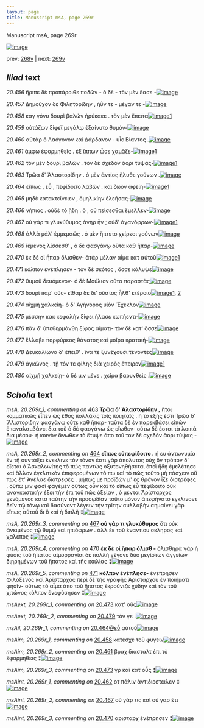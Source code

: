 ```yaml
---
layout: page
title: Manuscript msA, page 269r
---
```


Manuscript msA, page 269r

[![image](http://www.homermultitext.org/iipsrv?OBJ=IIP,1.0&FIF=/project/homer/pyramidal/deepzoom/hmt/vaimg/2017a/VA269RN_0439.tif&WID=100&CVT=JPEG)](http://www.homermultitext.org/ict2/?urn=urn:cite2:hmt:vaimg.2017a:VA269RN_0439)

prev:  [268v](../268v/) | next:  [269v](../269v/)

## *Iliad* text

*20.456* <a id="20.456"/> ἤριπε δὲ προπάροιθε ποδῶν - ὁ δὲ - τὸν μὲν ἔασε -[![image](http://www.homermultitext.org/iipsrv?OBJ=IIP,1.0&FIF=/project/homer/pyramidal/deepzoom/hmt/vaimg/2017a/VA269RN_0439.tif&RGN=0.2065,0.1838,0.4339,0.02918&WID=1000&CVT=JPEG)](http://www.homermultitext.org/ict2/?urn=urn:cite2:hmt:vaimg.2017a:VA269RN_0439@0.2065,0.1838,0.4339,0.02918)

*20.457* <a id="20.457"/> Δημοῦχον δὲ Φιλητορίδην , ἠΰν τε - μέγαν τε -[![image](http://www.homermultitext.org/iipsrv?OBJ=IIP,1.0&FIF=/project/homer/pyramidal/deepzoom/hmt/vaimg/2017a/VA269RN_0439.tif&RGN=0.2006,0.2055,0.4016,0.02960&WID=1000&CVT=JPEG)](http://www.homermultitext.org/ict2/?urn=urn:cite2:hmt:vaimg.2017a:VA269RN_0439@0.2006,0.2055,0.4016,0.02960)

*20.458* <a id="20.458"/> καγ γόνυ δουρὶ βαλὼν ἠρύκακε . τὸν μὲν ἔπειτα[![image](http://www.homermultitext.org/iipsrv?OBJ=IIP,1.0&FIF=/project/homer/pyramidal/deepzoom/hmt/vaimg/2017a/VA269RN_0439.tif&RGN=0.2065,0.2274,0.4073,0.02600&WID=1000&CVT=JPEG)](http://www.homermultitext.org/ict2/?urn=urn:cite2:hmt:vaimg.2017a:VA269RN_0439@0.2065,0.2274,0.4073,0.02600)[1](#msAim_20.269r_1)

*20.459* <a id="20.459"/> οὐτάζων ξίφεϊ μεγάλῳ ἐξαίνυτο θυμόν-[![image](http://www.homermultitext.org/iipsrv?OBJ=IIP,1.0&FIF=/project/homer/pyramidal/deepzoom/hmt/vaimg/2017a/VA269RN_0439.tif&RGN=0.2012,0.2474,0.4000,0.02863&WID=1000&CVT=JPEG)](http://www.homermultitext.org/ict2/?urn=urn:cite2:hmt:vaimg.2017a:VA269RN_0439@0.2012,0.2474,0.4000,0.02863)

*20.460* <a id="20.460"/> αὐτὰρ ὃ Λαόγονον καὶ Δάρδανον - υἷε Βίαντος .[![image](http://www.homermultitext.org/iipsrv?OBJ=IIP,1.0&FIF=/project/homer/pyramidal/deepzoom/hmt/vaimg/2017a/VA269RN_0439.tif&RGN=0.2021,0.2661,0.4044,0.02614&WID=1000&CVT=JPEG)](http://www.homermultitext.org/ict2/?urn=urn:cite2:hmt:vaimg.2017a:VA269RN_0439@0.2021,0.2661,0.4044,0.02614)

*20.461* <a id="20.461"/> ἄμφω ἐφορμηθεὶς . ἐξ ἵππων ὦσε χαμᾶζε-[![image](http://www.homermultitext.org/iipsrv?OBJ=IIP,1.0&FIF=/project/homer/pyramidal/deepzoom/hmt/vaimg/2017a/VA269RN_0439.tif&RGN=0.2003,0.2842,0.3845,0.02628&WID=1000&CVT=JPEG)](http://www.homermultitext.org/ict2/?urn=urn:cite2:hmt:vaimg.2017a:VA269RN_0439@0.2003,0.2842,0.3845,0.02628)[1](#msAim_20.269r_2)

*20.462* <a id="20.462"/> τὸν μὲν δουρὶ βαλὼν . τὸν δὲ σχεδὸν ἄορι τύψας-[![image](http://www.homermultitext.org/iipsrv?OBJ=IIP,1.0&FIF=/project/homer/pyramidal/deepzoom/hmt/vaimg/2017a/VA269RN_0439.tif&RGN=0.1982,0.3030,0.4274,0.02974&WID=1000&CVT=JPEG)](http://www.homermultitext.org/ict2/?urn=urn:cite2:hmt:vaimg.2017a:VA269RN_0439@0.1982,0.3030,0.4274,0.02974)[1](#msAint_20.269r_1)

*20.463* <a id="20.463"/> Τρῶα δ' Ἀλαστορίδην . ὁ μὲν ἀντίος ἤλυθε γούνων .[![image](http://www.homermultitext.org/iipsrv?OBJ=IIP,1.0&FIF=/project/homer/pyramidal/deepzoom/hmt/vaimg/2017a/VA269RN_0439.tif&RGN=0.1966,0.3241,0.4224,0.02974&WID=1000&CVT=JPEG)](http://www.homermultitext.org/ict2/?urn=urn:cite2:hmt:vaimg.2017a:VA269RN_0439@0.1966,0.3241,0.4224,0.02974)

*20.464* <a id="20.464"/> εἴπως , εὗ , πεφίδοιτο λαβὼν . καὶ ζωὸν ἀφείη-[![image](http://www.homermultitext.org/iipsrv?OBJ=IIP,1.0&FIF=/project/homer/pyramidal/deepzoom/hmt/vaimg/2017a/VA269RN_0439.tif&RGN=0.1969,0.3420,0.4147,0.02808&WID=1000&CVT=JPEG)](http://www.homermultitext.org/ict2/?urn=urn:cite2:hmt:vaimg.2017a:VA269RN_0439@0.1969,0.3420,0.4147,0.02808)[1](#msAil_20.269r_1)

*20.465* <a id="20.465"/> μηδὲ κατακτείνειεν , ὁμηλικίην ἐλεήσας-[![image](http://www.homermultitext.org/iipsrv?OBJ=IIP,1.0&FIF=/project/homer/pyramidal/deepzoom/hmt/vaimg/2017a/VA269RN_0439.tif&RGN=0.1968,0.3603,0.4278,0.02960&WID=1000&CVT=JPEG)](http://www.homermultitext.org/ict2/?urn=urn:cite2:hmt:vaimg.2017a:VA269RN_0439@0.1968,0.3603,0.4278,0.02960)

*20.466* <a id="20.466"/> νήπιος . οὐδὲ τὸ ᾔδη . ὃ , οὐ πείσεσθαι ἔμελλεν-[![image](http://www.homermultitext.org/iipsrv?OBJ=IIP,1.0&FIF=/project/homer/pyramidal/deepzoom/hmt/vaimg/2017a/VA269RN_0439.tif&RGN=0.1962,0.3806,0.4153,0.02780&WID=1000&CVT=JPEG)](http://www.homermultitext.org/ict2/?urn=urn:cite2:hmt:vaimg.2017a:VA269RN_0439@0.1962,0.3806,0.4153,0.02780)

*20.467* <a id="20.467"/> οὐ γάρ τι γλυκύθυμος ἀνὴρ ἦν ; οὐδ' ἀγανόφρων-[![image](http://www.homermultitext.org/iipsrv?OBJ=IIP,1.0&FIF=/project/homer/pyramidal/deepzoom/hmt/vaimg/2017a/VA269RN_0439.tif&RGN=0.1977,0.3986,0.4132,0.03154&WID=1000&CVT=JPEG)](http://www.homermultitext.org/ict2/?urn=urn:cite2:hmt:vaimg.2017a:VA269RN_0439@0.1977,0.3986,0.4132,0.03154)[1](#msAint_20.269r_2)

*20.468* <a id="20.468"/> ἀλλὰ μάλ' ἐμμεμαώς . ὁ μὲν ἥπτετο χείρεσι γούνων[![image](http://www.homermultitext.org/iipsrv?OBJ=IIP,1.0&FIF=/project/homer/pyramidal/deepzoom/hmt/vaimg/2017a/VA269RN_0439.tif&RGN=0.1964,0.4178,0.4300,0.03071&WID=1000&CVT=JPEG)](http://www.homermultitext.org/ict2/?urn=urn:cite2:hmt:vaimg.2017a:VA269RN_0439@0.1964,0.4178,0.4300,0.03071)

*20.469* <a id="20.469"/> ϊέμενος λίσσεσθ' , ὁ δὲ φασγάνῳ οῦτα καθ ῆπαρ-[![image](http://www.homermultitext.org/iipsrv?OBJ=IIP,1.0&FIF=/project/homer/pyramidal/deepzoom/hmt/vaimg/2017a/VA269RN_0439.tif&RGN=0.1945,0.4364,0.4248,0.02946&WID=1000&CVT=JPEG)](http://www.homermultitext.org/ict2/?urn=urn:cite2:hmt:vaimg.2017a:VA269RN_0439@0.1945,0.4364,0.4248,0.02946)

*20.470* <a id="20.470"/> ἐκ δέ οἱ ἧπαρ ὄλισθεν- ἀτὰρ μέλαν αἷμα κατ αὐτοῦ[![image](http://www.homermultitext.org/iipsrv?OBJ=IIP,1.0&FIF=/project/homer/pyramidal/deepzoom/hmt/vaimg/2017a/VA269RN_0439.tif&RGN=0.1982,0.4541,0.4436,0.03043&WID=1000&CVT=JPEG)](http://www.homermultitext.org/ict2/?urn=urn:cite2:hmt:vaimg.2017a:VA269RN_0439@0.1982,0.4541,0.4436,0.03043)[1](#msAint_20.269r_3)

*20.471* <a id="20.471"/> κόλπον ἐνέπλησεν - τὸν δὲ σκότος , ὄσσε κάλυψε[![image](http://www.homermultitext.org/iipsrv?OBJ=IIP,1.0&FIF=/project/homer/pyramidal/deepzoom/hmt/vaimg/2017a/VA269RN_0439.tif&RGN=0.1971,0.4732,0.4228,0.02835&WID=1000&CVT=JPEG)](http://www.homermultitext.org/ict2/?urn=urn:cite2:hmt:vaimg.2017a:VA269RN_0439@0.1971,0.4732,0.4228,0.02835)

*20.472* <a id="20.472"/> θυμοῦ δευόμενον- ὁ δὲ Μούλιον οῦτα παραστὰς[![image](http://www.homermultitext.org/iipsrv?OBJ=IIP,1.0&FIF=/project/homer/pyramidal/deepzoom/hmt/vaimg/2017a/VA269RN_0439.tif&RGN=0.1898,0.4895,0.4328,0.03181&WID=1000&CVT=JPEG)](http://www.homermultitext.org/ict2/?urn=urn:cite2:hmt:vaimg.2017a:VA269RN_0439@0.1898,0.4895,0.4328,0.03181)

*20.473* <a id="20.473"/> δουρὶ παρ' οῦς- εῖθαρ δὲ δι' οὔατος ἦλθ' ἑτέροιο[![image](http://www.homermultitext.org/iipsrv?OBJ=IIP,1.0&FIF=/project/homer/pyramidal/deepzoom/hmt/vaimg/2017a/VA269RN_0439.tif&RGN=0.1909,0.5115,0.4234,0.02891&WID=1000&CVT=JPEG)](http://www.homermultitext.org/ict2/?urn=urn:cite2:hmt:vaimg.2017a:VA269RN_0439@0.1909,0.5115,0.4234,0.02891)[1](#msAim_20.269r_3), [2](#msAext_20.269r_1)

*20.474* <a id="20.474"/> αἰχμὴ χαλκείη- ὁ δ' Ἀγήνορος υἱὸν Ἔχεκλον[![image](http://www.homermultitext.org/iipsrv?OBJ=IIP,1.0&FIF=/project/homer/pyramidal/deepzoom/hmt/vaimg/2017a/VA269RN_0439.tif&RGN=0.1898,0.5320,0.4022,0.02739&WID=1000&CVT=JPEG)](http://www.homermultitext.org/ict2/?urn=urn:cite2:hmt:vaimg.2017a:VA269RN_0439@0.1898,0.5320,0.4022,0.02739)

*20.475* <a id="20.475"/> μέσσην κακ κεφαλὴν ξίφει ἤλασε κωπήεντι-[![image](http://www.homermultitext.org/iipsrv?OBJ=IIP,1.0&FIF=/project/homer/pyramidal/deepzoom/hmt/vaimg/2017a/VA269RN_0439.tif&RGN=0.1881,0.5497,0.4300,0.02932&WID=1000&CVT=JPEG)](http://www.homermultitext.org/ict2/?urn=urn:cite2:hmt:vaimg.2017a:VA269RN_0439@0.1881,0.5497,0.4300,0.02932)

*20.476* <a id="20.476"/> πᾶν δ' ὑπεθερμάνθη ξίφος αἵματι- τὸν δὲ κατ' ὄσσε[![image](http://www.homermultitext.org/iipsrv?OBJ=IIP,1.0&FIF=/project/homer/pyramidal/deepzoom/hmt/vaimg/2017a/VA269RN_0439.tif&RGN=0.1883,0.5693,0.4521,0.02766&WID=1000&CVT=JPEG)](http://www.homermultitext.org/ict2/?urn=urn:cite2:hmt:vaimg.2017a:VA269RN_0439@0.1883,0.5693,0.4521,0.02766)

*20.477* <a id="20.477"/> ἔλλαβε πορφύρεος θάνατος καὶ μοῖρα κραταιή-[![image](http://www.homermultitext.org/iipsrv?OBJ=IIP,1.0&FIF=/project/homer/pyramidal/deepzoom/hmt/vaimg/2017a/VA269RN_0439.tif&RGN=0.1868,0.5876,0.4407,0.02642&WID=1000&CVT=JPEG)](http://www.homermultitext.org/ict2/?urn=urn:cite2:hmt:vaimg.2017a:VA269RN_0439@0.1868,0.5876,0.4407,0.02642)

*20.478* <a id="20.478"/> Δευκαλίωνα δ' ἔπειθ' . ἵνα τε ξυνέχουσι τένοντες[![image](http://www.homermultitext.org/iipsrv?OBJ=IIP,1.0&FIF=/project/homer/pyramidal/deepzoom/hmt/vaimg/2017a/VA269RN_0439.tif&RGN=0.1636,0.6061,0.4655,0.02918&WID=1000&CVT=JPEG)](http://www.homermultitext.org/ict2/?urn=urn:cite2:hmt:vaimg.2017a:VA269RN_0439@0.1636,0.6061,0.4655,0.02918)

*20.479* <a id="20.479"/> ἀγκῶνος . τῇ τόν τε φίλης διὰ χειρὸς ἔπειρεν[![image](http://www.homermultitext.org/iipsrv?OBJ=IIP,1.0&FIF=/project/homer/pyramidal/deepzoom/hmt/vaimg/2017a/VA269RN_0439.tif&RGN=0.1842,0.6275,0.4269,0.02586&WID=1000&CVT=JPEG)](http://www.homermultitext.org/ict2/?urn=urn:cite2:hmt:vaimg.2017a:VA269RN_0439@0.1842,0.6275,0.4269,0.02586)[1](#msAext_20.269r_2)

*20.480* <a id="20.480"/> αἰχμῇ χαλκείῃ- ὁ δέ μιν μένε . χεῖρα βαρυνθεὶς .[![image](http://www.homermultitext.org/iipsrv?OBJ=IIP,1.0&FIF=/project/homer/pyramidal/deepzoom/hmt/vaimg/2017a/VA269RN_0439.tif&RGN=0.1822,0.6465,0.4490,0.02863&WID=1000&CVT=JPEG)](http://www.homermultitext.org/ict2/?urn=urn:cite2:hmt:vaimg.2017a:VA269RN_0439@0.1822,0.6465,0.4490,0.02863)

## *Scholia* text

*msA, 20.269r_1, commenting on* [463](#463)  <a id="msA_20.269r_1"/> **Τρῶα δ' Ἀλαστορίδην ,** ἤτοι κομματικῶς εἶπεν ὡς ἔθος πολλάκις τοῖς ποιηταῖς . ὴ τὸ εξῆς ἐστι Τρῶα δ' Ἄλιστοριδην φασγάνω οῦτε καθ ῆπαρ- ταῦτα δὲ ἐν παρεκβάσει εἰπῶν ἐπαναλαμβάνει δια τοῦ ὁ δὲ φασγάνω ὡς εἴωθεν- οὔτω δὲ ἔσται τὰ λοιπὰ δια μέσου- ἠ κοινὸν ἄνωθεν τὸ ἔτυψε ἀπο τοῦ τον δὲ σχεδὸν ἄορι τύψας -[![image](http://www.homermultitext.org/iipsrv?OBJ=IIP,1.0&FIF=/project/homer/pyramidal/deepzoom/hmt/vaimg/2017a/VA269RN_0439.tif&RGN=0.2117,0.07109,0.6299,0.06086&WID=1000&CVT=JPEG)](http://www.homermultitext.org/ict2/?urn=urn:cite2:hmt:vaimg.2017a:VA269RN_0439@0.2117,0.07109,0.6299,0.06086)

*msA, 20.269r_2, commenting on* [464](#464)  <a id="msA_20.269r_2"/> **εἴπως εὐπεφίδοιτο .** ἡ ευ ἀντωνυμία ἐν τῆ συντάξει ἐνεκλινε τὸν τόνον ἐστι γὰρ ἀπολυτος οὐχ ὅν τρόπον δ' οἴεται ὀ Ἀσκαλωνίτης τὸ πώς παντώς οξυτονηθήσεται ἐπεὶ ἤδη ἐμελέτησε καὶ ἄλλον ἐγκλιτικὸν ἐπιφερομένων τὸ πω καὶ τὸ πῶς τοῦτο μὴ πάσχειν οὔ πως έτ' Ἀγέλαε διοτρεφὲς . μήπως με προϊδών μ' ες θρόνον ΐζε διοτρέφες . οὔπω μιν φασὶ φαγέμεν οὕτως οὖν καὶ τὸ εἴπως εὖ πεφίδοιτο οὐκ αναγκαστικὴν έξει τὴν ἐπι τοῦ πῶς ὀξείαν , ὁ μέντοι Ἀρίσταρχος γενόμενος κατα ταύτην τὴν προσῳδίαν τοῦτο μόνον ἀπεφήνατο εγκλινοντ δεῖν τῷ τόνῳ καὶ δασύνοντ λέγειν τὴν τρίτην συλλαβὴν σημαίνει γὰρ εἴπως αὐτοῦ δι ὃ καὶ ἡ διπλῆ ⁑[![image](http://www.homermultitext.org/iipsrv?OBJ=IIP,1.0&FIF=/project/homer/pyramidal/deepzoom/hmt/vaimg/2017a/VA269RN_0439.tif&RGN=0.6328,0.3225,0.1982,0.2790&WID=1000&CVT=JPEG)](http://www.homermultitext.org/ict2/?urn=urn:cite2:hmt:vaimg.2017a:VA269RN_0439@0.6328,0.3225,0.1982,0.2790)

*msA, 20.269r_3, commenting on* [467](#467)  <a id="msA_20.269r_3"/> **οὐ γάρ τι γλυκύθυμος** ὅτι οὐκ ἀνειμένος τῷ θυμῷ καὶ ηπιόφρων . ἀλλ ἐκ τοῦ ἐναντιου σκληρος καὶ χαλεπος ⁑[![image](http://www.homermultitext.org/iipsrv?OBJ=IIP,1.0&FIF=/project/homer/pyramidal/deepzoom/hmt/vaimg/2017a/VA269RN_0439.tif&RGN=0.6437,0.5964,0.1802,0.06086&WID=1000&CVT=JPEG)](http://www.homermultitext.org/ict2/?urn=urn:cite2:hmt:vaimg.2017a:VA269RN_0439@0.6437,0.5964,0.1802,0.06086)

*msA, 20.269r_4, commenting on* [470](#470)  <a id="msA_20.269r_4"/> **ἐκ δέ οἰ ῆπαρ όλισθ -** ὀλισθηρὰ γὰρ ἡ φύσις τοῦ ἥπατος αἱμορραγίαι δὲ πολλὴ γέγονε δύο μεγίστων ἀγγείων διῃρημένων τοῦ ἥπατος καὶ τῆς κοιλίας ⁑[![image](http://www.homermultitext.org/iipsrv?OBJ=IIP,1.0&FIF=/project/homer/pyramidal/deepzoom/hmt/vaimg/2017a/VA269RN_0439.tif&RGN=0.1829,0.6521,0.6356,0.05892&WID=1000&CVT=JPEG)](http://www.homermultitext.org/ict2/?urn=urn:cite2:hmt:vaimg.2017a:VA269RN_0439@0.1829,0.6521,0.6356,0.05892)

*msA, 20.269r_5, commenting on* [471](#471)  <a id="msA_20.269r_5"/> **κόλπον ἐνέπλησε-** ἐνεπρησεν Φιλόξενος καὶ Ἀρίσταρχος περὶ δὲ τῆς γραφῆς Ἀρίσταρχου ἐν ποιήματι φησὶν- οὕτως τὸ αἷμα ἀπο τοῦ ἥπατος ἐκρούνιζε χύδην καὶ τὸν τοῦ χιτῶνος κόλπον ἐνεφύσησεν ⁑[![image](http://www.homermultitext.org/iipsrv?OBJ=IIP,1.0&FIF=/project/homer/pyramidal/deepzoom/hmt/vaimg/2017a/VA269RN_0439.tif&RGN=0.1805,0.6947,0.6253,0.05560&WID=1000&CVT=JPEG)](http://www.homermultitext.org/ict2/?urn=urn:cite2:hmt:vaimg.2017a:VA269RN_0439@0.1805,0.6947,0.6253,0.05560)

*msAext, 20.269r_1, commenting on* [20.473](#20.473)  <a id="msAext_20.269r_1"/> κατ' οῦς[![image](http://www.homermultitext.org/iipsrv?OBJ=IIP,1.0&FIF=/project/homer/pyramidal/deepzoom/hmt/vaimg/2017a/VA269RN_0439.tif&RGN=0.8382,0.5217,0.06080,0.02365&WID=1000&CVT=JPEG)](http://www.homermultitext.org/ict2/?urn=urn:cite2:hmt:vaimg.2017a:VA269RN_0439@0.8382,0.5217,0.06080,0.02365)

*msAext, 20.269r_2, commenting on* [20.479](#20.479)  <a id="msAext_20.269r_2"/> τόν γε .[![image](http://www.homermultitext.org/iipsrv?OBJ=IIP,1.0&FIF=/project/homer/pyramidal/deepzoom/hmt/vaimg/2017a/VA269RN_0439.tif&RGN=0.8220,0.6404,0.04956,0.01936&WID=1000&CVT=JPEG)](http://www.homermultitext.org/ict2/?urn=urn:cite2:hmt:vaimg.2017a:VA269RN_0439@0.8220,0.6404,0.04956,0.01936)

*msAil, 20.269r_1, commenting on* [20.464@εὗ](#20.464@εὗ)  <a id="msAil_20.269r_1"/> αὐτοῦ[![image](http://www.homermultitext.org/iipsrv?OBJ=IIP,1.0&FIF=/project/homer/pyramidal/deepzoom/hmt/vaimg/2017a/VA269RN_0439.tif&RGN=0.3014,0.3386,0.02966,0.01093&WID=1000&CVT=JPEG)](http://www.homermultitext.org/ict2/?urn=urn:cite2:hmt:vaimg.2017a:VA269RN_0439@0.3014,0.3386,0.02966,0.01093)

*msAim, 20.269r_1, commenting on* [20.458](#20.458)  <a id="msAim_20.269r_1"/> κατεσχε τοῦ φυγειν[![image](http://www.homermultitext.org/iipsrv?OBJ=IIP,1.0&FIF=/project/homer/pyramidal/deepzoom/hmt/vaimg/2017a/VA269RN_0439.tif&RGN=0.5855,0.2209,0.09138,0.02213&WID=1000&CVT=JPEG)](http://www.homermultitext.org/ict2/?urn=urn:cite2:hmt:vaimg.2017a:VA269RN_0439@0.5855,0.2209,0.09138,0.02213)

*msAim, 20.269r_2, commenting on* [20.461](#20.461)  <a id="msAim_20.269r_2"/> βραχ διασταλτ ἐπι τὸ ἐφορμηθεις ⁑[![image](http://www.homermultitext.org/iipsrv?OBJ=IIP,1.0&FIF=/project/homer/pyramidal/deepzoom/hmt/vaimg/2017a/VA269RN_0439.tif&RGN=0.6197,0.2831,0.1004,0.03582&WID=1000&CVT=JPEG)](http://www.homermultitext.org/ict2/?urn=urn:cite2:hmt:vaimg.2017a:VA269RN_0439@0.6197,0.2831,0.1004,0.03582)

*msAim, 20.269r_3, commenting on* [20.473](#20.473)  <a id="msAim_20.269r_3"/> γρ καὶ κατ οὗς ⁑[![image](http://www.homermultitext.org/iipsrv?OBJ=IIP,1.0&FIF=/project/homer/pyramidal/deepzoom/hmt/vaimg/2017a/VA269RN_0439.tif&RGN=0.6116,0.5144,0.03150,0.02379&WID=1000&CVT=JPEG)](http://www.homermultitext.org/ict2/?urn=urn:cite2:hmt:vaimg.2017a:VA269RN_0439@0.6116,0.5144,0.03150,0.02379)

*msAint, 20.269r_1, commenting on* [20.462](#20.462)  <a id="msAint_20.269r_1"/> οτ πάλιν ἀντιδιεστειλεν ⁑[![image](http://www.homermultitext.org/iipsrv?OBJ=IIP,1.0&FIF=/project/homer/pyramidal/deepzoom/hmt/vaimg/2017a/VA269RN_0439.tif&RGN=0.1203,0.3059,0.08401,0.03416&WID=1000&CVT=JPEG)](http://www.homermultitext.org/ict2/?urn=urn:cite2:hmt:vaimg.2017a:VA269RN_0439@0.1203,0.3059,0.08401,0.03416)

*msAint, 20.269r_2, commenting on* [20.467](#20.467)  <a id="msAint_20.269r_2"/> οὐ γάρ τις καὶ οὐ γαρ έτι[![image](http://www.homermultitext.org/iipsrv?OBJ=IIP,1.0&FIF=/project/homer/pyramidal/deepzoom/hmt/vaimg/2017a/VA269RN_0439.tif&RGN=0.1330,0.3983,0.05343,0.02434&WID=1000&CVT=JPEG)](http://www.homermultitext.org/ict2/?urn=urn:cite2:hmt:vaimg.2017a:VA269RN_0439@0.1330,0.3983,0.05343,0.02434)

*msAint, 20.269r_3, commenting on* [20.470](#20.470)  <a id="msAint_20.269r_3"/> αρισταρχ ἐνέπρησεν ⁑[![image](http://www.homermultitext.org/iipsrv?OBJ=IIP,1.0&FIF=/project/homer/pyramidal/deepzoom/hmt/vaimg/2017a/VA269RN_0439.tif&RGN=0.1221,0.4718,0.07074,0.03416&WID=1000&CVT=JPEG)](http://www.homermultitext.org/ict2/?urn=urn:cite2:hmt:vaimg.2017a:VA269RN_0439@0.1221,0.4718,0.07074,0.03416)